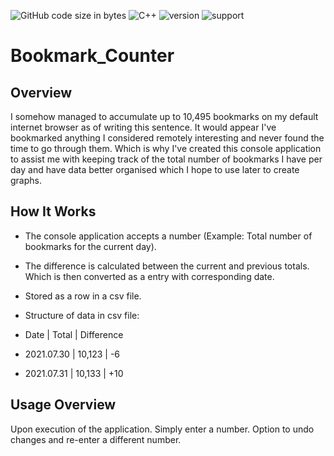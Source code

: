![GitHub code size in bytes](https://img.shields.io/github/languages/code-size/Anthony-T-N/Bookmark_Counter)
![C++](https://img.shields.io/badge/Language-C%2B%2B-ff69b4)
![version](https://img.shields.io/badge/version-1.0.0-yellow.svg)
![support](https://img.shields.io/badge/OS-Windows-orange.svg)

# Bookmark_Counter

Overview
-
I somehow managed to accumulate up to 10,495 bookmarks on my default internet browser as of writing this sentence. It would appear I've bookmarked anything I considered remotely interesting and never found the time to go through them. Which is why I've created this console application to assist me with keeping track of the total number of bookmarks I have per day and have data better organised which I hope to use later to create graphs.

How It Works
-
- The console application accepts a number (Example: Total number of bookmarks for the current day).
- The difference is calculated between the current and previous totals. Which is then converted as a entry with corresponding date.
- Stored as a row in a csv file.

- Structure of data in csv file:
- Date       | Total  | Difference
- 2021.07.30 | 10,123 | -6
- 2021.07.31 | 10,133 | +10

Usage Overview
-
Upon execution of the application. Simply enter a number.
Option to undo changes and re-enter a different number.
